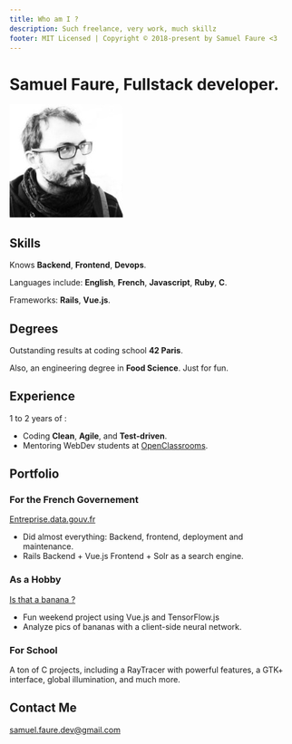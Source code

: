 ```yaml
---
title: Who am I ?
description: Such freelance, very work, much skillz
footer: MIT Licensed | Copyright © 2018-present by Samuel Faure <3
---
```

# Samuel Faure, Fullstack developer.

![DevPic](./assets/devpic.png)

## Skills

Knows **Backend**, **Frontend**, **Devops**.

Languages include: **English**, **French**, **Javascript**, **Ruby**, **C**.

Frameworks: **Rails**, **Vue.js**.

## Degrees

Outstanding results at coding school **42 Paris**.

Also, an engineering degree in **Food Science**. Just for fun.

## Experience

1 to 2 years of :

- Coding **Clean**, **Agile**, and **Test-driven**.
- Mentoring WebDev students at [OpenClassrooms](https://openclassrooms.com/).

## Portfolio

### For the French Governement

[Entreprise.data.gouv.fr](https://entreprise.data.gouv.fr/)

- Did almost everything: Backend, frontend, deployment and maintenance.
- Rails Backend + Vue.js Frontend + Solr as a search engine.

### As a Hobby

[Is that a banana ?](http://www.isthatabanana.com/)

- Fun weekend project using Vue.js and TensorFlow.js
- Analyze pics of bananas with a client-side neural network.

### For School

A ton of C projects, including a RayTracer with powerful features, a GTK+ interface, global illumination, and much more.

## Contact Me

[samuel.faure.dev@gmail.com](mailto:samuel.faure.dev@gmail.com)